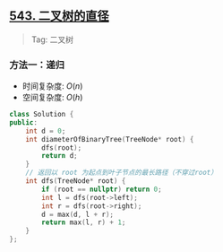## [543. 二叉树的直径](https://leetcode.cn/problems/diameter-of-binary-tree/description)

> Tag: 二叉树

### 方法一：递归
* 时间复杂度: ${O(n)}$
* 空间复杂度: ${O(h)}$
```cpp
class Solution {
public:
    int d = 0;
    int diameterOfBinaryTree(TreeNode* root) {
        dfs(root);
        return d;
    }
    // 返回以 root 为起点到叶子节点的最长路径（不穿过root）
    int dfs(TreeNode* root) {
        if (root == nullptr) return 0;
        int l = dfs(root->left);
        int r = dfs(root->right);
        d = max(d, l + r);
        return max(l, r) + 1;
    }
};
```